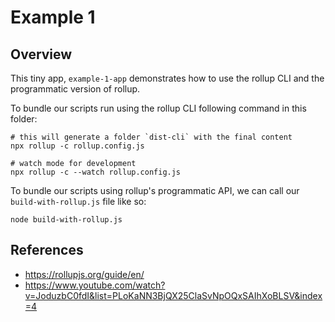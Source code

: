 # Example 1


## Overview
This tiny app, `example-1-app` demonstrates how to use the rollup CLI and the programmatic version of rollup.


To bundle our scripts run using the rollup CLI following command in this folder:

```
# this will generate a folder `dist-cli` with the final content
npx rollup -c rollup.config.js

# watch mode for development
npx rollup -c --watch rollup.config.js
```

To bundle our scripts using rollup's programmatic API, we can call our `build-with-rollup.js` file like so:

```
node build-with-rollup.js
```



## References
- https://rollupjs.org/guide/en/
- https://www.youtube.com/watch?v=JoduzbC0fdI&list=PLoKaNN3BjQX25ClaSvNpOQxSAIhXoBLSV&index=4
